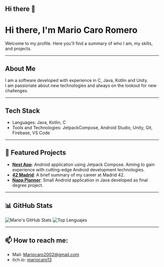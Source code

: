 ## Hi there 👋

<!--
**mariocaro13/mariocaro13** is a ✨ _special_ ✨ repository because its `README.md` (this file) appears on your GitHub profile.

Here are some ideas to get you started:

- 🔭 I’m currently working on ...
- 🌱 I’m currently learning ...
- 👯 I’m looking to collaborate on ...
- 🤔 I’m looking for help with ...
- 💬 Ask me about ...
- 📫 How to reach me: ...
- 😄 Pronouns: ...
- ⚡ Fun fact: ...
-->
# Hi there, I'm Mario Caro Romero

Welcome to my profile. Here you'll find a summary of who I am, my skills, and projects.

---

## About Me

I am a software developed with experience in C, Java, Kotlin and Unity.  
I am passionate about new technologies and always on the lookout for new challenges.

---

## Tech Stack

- Languages: Java, Kotlin, C
- Tools and Technologies: JetpackCompose, Android Studio, Unity, Git, Firebase, VS Code  

---

## 🔭 Featured Projects

- **[Nest App]([https://github.com/username/project-a](https://github.com/mariocaro13/Nest-App))**: Android application using Jetpack Compose. Aiming to gain experience with cutting-edge Android development technologies.
- **[42 Madrid]([https://github.com/username/project-b](https://github.com/mariocaro13/42_Madrid))**: A brief summary of my career at Madrid 42.  
- **[Napp Planner]([https://github.com/username/project-c](https://github.com/mariocaro13/NapPlanner))**: Small Android application in Java developed as final degree project.  

---
## 📊 GitHub Stats

![Mario's GitHub Stats](https://github-readme-stats.vercel.app/api?username=mariocaro13&show_icons=true&theme=dark&hide_border=true)
![Top Lenguajes](https://github-readme-stats.vercel.app/api/top-langs?username=mariocaro13&layout=compact&theme=dark&hide_border=true)

---
## 📫 How to reach me:
- Mail: Mariocaro2002@gmail.com
- itch.io: [mariocaro13](https://mariocaro13.itch.io)
